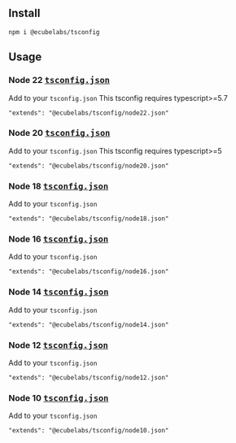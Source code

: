 ## Install
```
npm i @ecubelabs/tsconfig
```

## Usage

### Node 22 <kbd><a href="./node22.json">tsconfig.json</a></kbd>
Add to your `tsconfig.json`
This tsconfig requires typescript>=5.7
```
"extends": "@ecubelabs/tsconfig/node22.json"
```

### Node 20 <kbd><a href="./node20.json">tsconfig.json</a></kbd>
Add to your `tsconfig.json`
This tsconfig requires typescript>=5
```
"extends": "@ecubelabs/tsconfig/node20.json"
```

### Node 18 <kbd><a href="./node18.json">tsconfig.json</a></kbd>
Add to your `tsconfig.json`
```
"extends": "@ecubelabs/tsconfig/node18.json"
```

### Node 16 <kbd><a href="./node16.json">tsconfig.json</a></kbd>
Add to your `tsconfig.json`
```
"extends": "@ecubelabs/tsconfig/node16.json"
```

### Node 14 <kbd><a href="./node14.json">tsconfig.json</a></kbd>
Add to your `tsconfig.json`
```
"extends": "@ecubelabs/tsconfig/node14.json"
```

### Node 12 <kbd><a href="./node12.json">tsconfig.json</a></kbd>
Add to your `tsconfig.json`
```
"extends": "@ecubelabs/tsconfig/node12.json"
```

### Node 10 <kbd><a href="./node10.json">tsconfig.json</a></kbd>
Add to your `tsconfig.json`
```
"extends": "@ecubelabs/tsconfig/node10.json"
```
